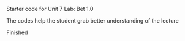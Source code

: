 Starter code for Unit 7 Lab: Bet 1.0

The codes help the student grab better understanding of the lecture

Finished